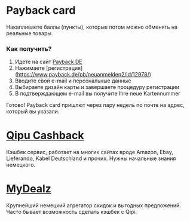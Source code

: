# Payback card

Накапливаете баллы (пункты), которые потом можно обменять на реальные товары.

### Как получить?
1. Идете на сайт [Payback DE](https://www.payback.de/)
2. Нажимаете [регистрация] (https://www.payback.de/pb/neuanmelden2/id/12978/)
3. Вводите свой e-mail и персональные данные
4. Выбираете дизайн карты и завершаете процедуру регистрации
5. В подтверждающем e-mail вы получите Ihre neue Kartennummer

Готово! Payback card пришлют через пару недель по почте на адрес, который вы указали. 

# [Qipu Cashback](https://www.qipu.de/)

Кэшбек сервис, работает на многих сайтах вроде Amazon, Ebay, Lieferando, Kabel Deutschland и прочих.
Нужны начальные знания немецкого.


# [MyDealz](https://www.mydealz.de/)
Крупнейший немецкий агрегатор скидок и выгодных предложений. Часто бывает
возможность сделать кэшбек с Qipi.

